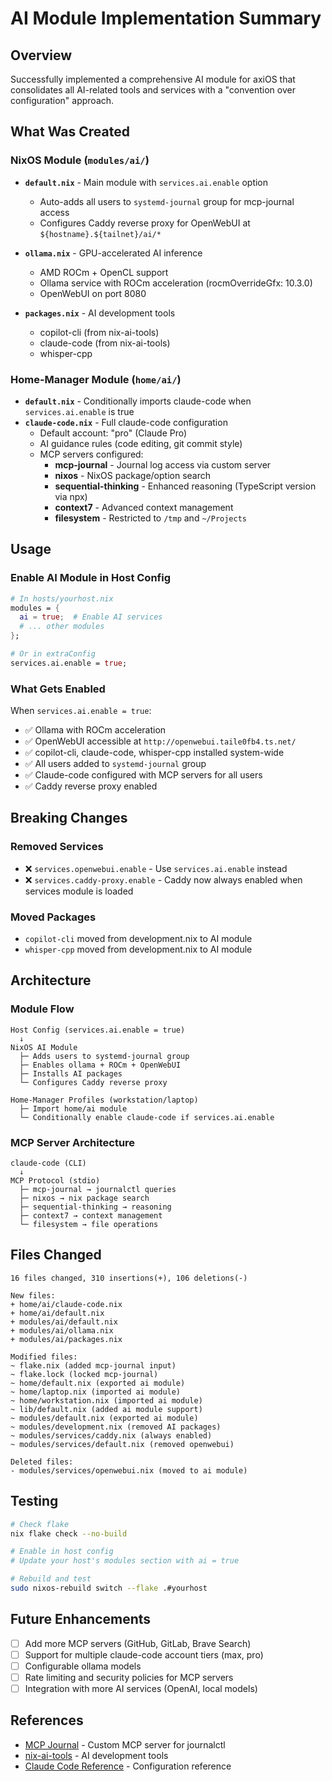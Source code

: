# AI Module Implementation Summary

## Overview
Successfully implemented a comprehensive AI module for axiOS that consolidates all AI-related tools and services with a "convention over configuration" approach.

## What Was Created

### NixOS Module (`modules/ai/`)
- **`default.nix`** - Main module with `services.ai.enable` option
  - Auto-adds all users to `systemd-journal` group for mcp-journal access
  - Configures Caddy reverse proxy for OpenWebUI at `${hostname}.${tailnet}/ai/*`
  
- **`ollama.nix`** - GPU-accelerated AI inference
  - AMD ROCm + OpenCL support
  - Ollama service with ROCm acceleration (rocmOverrideGfx: 10.3.0)
  - OpenWebUI on port 8080
  
- **`packages.nix`** - AI development tools
  - copilot-cli (from nix-ai-tools)
  - claude-code (from nix-ai-tools)
  - whisper-cpp

### Home-Manager Module (`home/ai/`)
- **`default.nix`** - Conditionally imports claude-code when `services.ai.enable` is true
- **`claude-code.nix`** - Full claude-code configuration
  - Default account: "pro" (Claude Pro)
  - AI guidance rules (code editing, git commit style)
  - MCP servers configured:
    - **mcp-journal** - Journal log access via custom server
    - **nixos** - NixOS package/option search
    - **sequential-thinking** - Enhanced reasoning (TypeScript version via npx)
    - **context7** - Advanced context management
    - **filesystem** - Restricted to `/tmp` and `~/Projects`

## Usage

### Enable AI Module in Host Config
```nix
# In hosts/yourhost.nix
modules = {
  ai = true;  # Enable AI services
  # ... other modules
};

# Or in extraConfig
services.ai.enable = true;
```

### What Gets Enabled
When `services.ai.enable = true`:
- ✅ Ollama with ROCm acceleration
- ✅ OpenWebUI accessible at `http://openwebui.taile0fb4.ts.net/`
- ✅ copilot-cli, claude-code, whisper-cpp installed system-wide
- ✅ All users added to `systemd-journal` group
- ✅ Claude-code configured with MCP servers for all users
- ✅ Caddy reverse proxy enabled

## Breaking Changes

### Removed Services
- ❌ `services.openwebui.enable` - Use `services.ai.enable` instead
- ❌ `services.caddy-proxy.enable` - Caddy now always enabled when services module is loaded

### Moved Packages
- `copilot-cli` moved from development.nix to AI module
- `whisper-cpp` moved from development.nix to AI module

## Architecture

### Module Flow
```
Host Config (services.ai.enable = true)
  ↓
NixOS AI Module
  ├─ Adds users to systemd-journal group
  ├─ Enables ollama + ROCm + OpenWebUI
  ├─ Installs AI packages
  └─ Configures Caddy reverse proxy
  
Home-Manager Profiles (workstation/laptop)
  ├─ Import home/ai module
  └─ Conditionally enable claude-code if services.ai.enable
```

### MCP Server Architecture
```
claude-code (CLI)
  ↓
MCP Protocol (stdio)
  ├─ mcp-journal → journalctl queries
  ├─ nixos → nix package search
  ├─ sequential-thinking → reasoning
  ├─ context7 → context management
  └─ filesystem → file operations
```

## Files Changed
```
16 files changed, 310 insertions(+), 106 deletions(-)

New files:
+ home/ai/claude-code.nix
+ home/ai/default.nix
+ modules/ai/default.nix
+ modules/ai/ollama.nix
+ modules/ai/packages.nix

Modified files:
~ flake.nix (added mcp-journal input)
~ flake.lock (locked mcp-journal)
~ home/default.nix (exported ai module)
~ home/laptop.nix (imported ai module)
~ home/workstation.nix (imported ai module)
~ lib/default.nix (added ai module support)
~ modules/default.nix (exported ai module)
~ modules/development.nix (removed AI packages)
~ modules/services/caddy.nix (always enabled)
~ modules/services/default.nix (removed openwebui)

Deleted files:
- modules/services/openwebui.nix (moved to ai module)
```

## Testing
```bash
# Check flake
nix flake check --no-build

# Enable in host config
# Update your host's modules section with ai = true

# Rebuild and test
sudo nixos-rebuild switch --flake .#yourhost
```

## Future Enhancements
- [ ] Add more MCP servers (GitHub, GitLab, Brave Search)
- [ ] Support for multiple claude-code account tiers (max, pro)
- [ ] Configurable ollama models
- [ ] Rate limiting and security policies for MCP servers
- [ ] Integration with more AI services (OpenAI, local models)

## References
- [MCP Journal](https://github.com/kcalvelli/mcp-journal) - Custom MCP server for journalctl
- [nix-ai-tools](https://github.com/numtide/nix-ai-tools) - AI development tools
- [Claude Code Reference](https://github.com/timblaktu/nixcfg/tree/main/home/modules/claude-code) - Configuration reference

